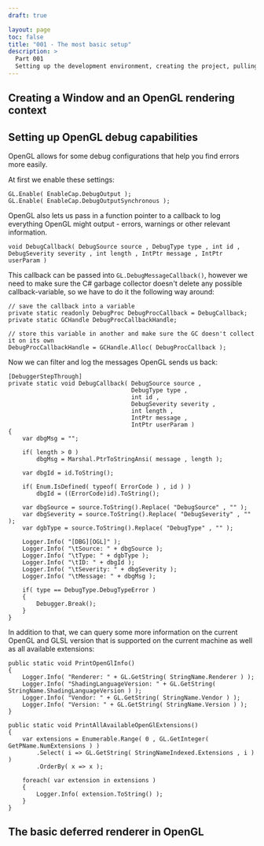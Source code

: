 ```yaml
---
draft: true

layout: page
toc: false
title: "001 - The most basic setup"
description: >
  Part 001
  Setting up the development environment, creating the project, pulling in external libraries, creating a window and OpenGL context, drawing the first triangle with a deferred rendering pass.
---
```


## Creating a Window and an OpenGL rendering context

## Setting up OpenGL debug capabilities

OpenGL allows for some debug configurations that help you find errors more easily.

At first we enable these settings:

```
GL.Enable( EnableCap.DebugOutput );
GL.Enable( EnableCap.DebugOutputSynchronous );
```

OpenGL also lets us pass in a function pointer to a callback to log everything OpenGL might  output - errors, warnings or other relevant information.

```
void DebugCallback( DebugSource source , DebugType type , int id , DebugSeverity severity , int length , IntPtr message , IntPtr userParam )
```

This callback can be passed into `GL.DebugMessageCallback()`, however we need to make sure the C# garbage collector doesn't delete any possible callback-variable, so we have to do it the following way around:

```
// save the callback into a variable
private static readonly DebugProc DebugProcCallback = DebugCallback;
private static GCHandle DebugProcCallbackHandle;

// store this variable in another and make sure the GC doesn't collect it on its own
DebugProcCallbackHandle = GCHandle.Alloc( DebugProcCallback );
```

Now we can filter and log the messages OpenGL sends us back:

```
[DebuggerStepThrough]
private static void DebugCallback( DebugSource source ,
                                   DebugType type ,
                                   int id ,
                                   DebugSeverity severity ,
                                   int length ,
                                   IntPtr message ,
                                   IntPtr userParam )
{
    var dbgMsg = "";

    if( length > 0 )
        dbgMsg = Marshal.PtrToStringAnsi( message , length );

    var dbgId = id.ToString();

    if( Enum.IsDefined( typeof( ErrorCode ) , id ) )
        dbgId = ((ErrorCode)id).ToString();

    var dbgSource = source.ToString().Replace( "DebugSource" , "" );
    var dbgSeverity = source.ToString().Replace( "DebugSeverity" , "" );
    var dgbType = source.ToString().Replace( "DebugType" , "" );

    Logger.Info( "[DBG][OGL]" );
    Logger.Info( "\tSource: " + dbgSource );
    Logger.Info( "\tType: " + dgbType );
    Logger.Info( "\tID: " + dbgId );
    Logger.Info( "\tSeverity: " + dbgSeverity );
    Logger.Info( "\tMessage: " + dbgMsg );

    if( type == DebugType.DebugTypeError )
    {
        Debugger.Break();
    }
}
```

In addition to that, we can query some more information on the current OpenGL and GLSL version that is supported on the current machine as well as all available extensions:

```
public static void PrintOpenGlInfo()
{
    Logger.Info( "Renderer: " + GL.GetString( StringName.Renderer ) );
    Logger.Info( "ShadingLanguageVersion: " + GL.GetString( StringName.ShadingLanguageVersion ) );
    Logger.Info( "Vendor: " + GL.GetString( StringName.Vendor ) );
    Logger.Info( "Version: " + GL.GetString( StringName.Version ) );
}

public static void PrintAllAvailableOpenGlExtensions()
{
    var extensions = Enumerable.Range( 0 , GL.GetInteger( GetPName.NumExtensions ) )
        .Select( i => GL.GetString( StringNameIndexed.Extensions , i ) )
        .OrderBy( x => x );

    foreach( var extension in extensions )
    {
        Logger.Info( extension.ToString() );
    }
}
```

## The basic deferred renderer in OpenGL
